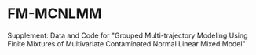 # FM-MCNLMM
Supplement: Data and Code for "Grouped Multi-trajectory Modeling Using Finite Mixtures of Multivariate Contaminated Normal Linear Mixed Model"
